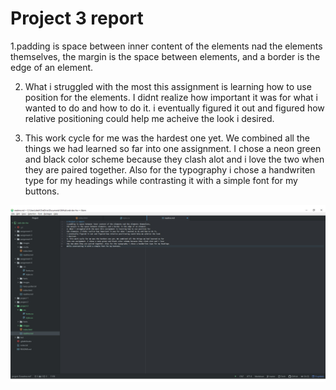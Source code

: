 # Project 3 report
1.padding is space between inner content of the elements nad the elements themselves,
the margin is the space between elements, and a border is the edge of an element.

2. What i struggled with the most this assignment is learning how to use position for
the elements. I didnt realize how important it was for what i wanted to do and how to do it.
i eventually figured it out and figured how relative positioning could help me acheive the look
i desired.

3. This work cycle for me was the hardest one yet. We combined all the things we had learned so far
into one assignment. I chose a neon green and black color scheme because they clash alot and i love
the two when they are paired together. Also for the typography i chose a handwriten type for my headings
while contrasting it with a simple font for my buttons.

 ![Image of My Atom Editor](./images/workspace.jpg)
